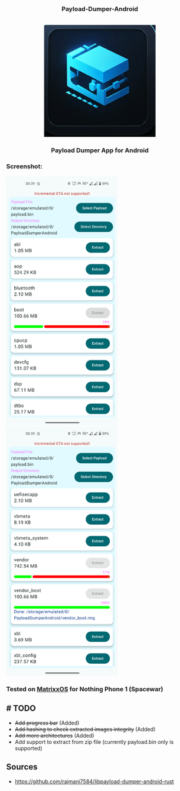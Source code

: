 <div align="center">

### Payload-Dumper-Android
<br/>
<img height="300" src="./app/src/main/ic_launcher-playstore.png" alt="Launcher Icon"/>

### Payload Dumper App for Android

</div>

### Screenshot:

<img width="300px" src="./screenshots/screenshot-1.png" />
<img width="300px" src="./screenshots/screenshot-2.png"/>

### Tested on <a href="https://www.projectmatrixx.org/">MatrixxOS</a> for Nothing Phone 1 (Spacewar)

## # TODO
+ <s>Add progress bar</s> (Added)
+ <s>Add hashing to check extracted images integrity</s> (Added)
+ <s>Add more architectures</s> (Added)
+ Add support to extract from zip file (currently payload.bin only is supported)

## Sources
+ https://github.com/rajmani7584/libpayload-dumper-android-rust